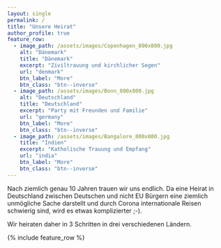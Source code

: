 ```yaml
---
layout: single
permalink: /
title: "Unsere Heirat"
author_profile: true
feature_row:
  - image_path: /assets/images/Copenhagen_800x800.jpg
    alt: "Dänemark"
    title: "Dänemark"
    excerpt: "Ziviltrauung und kirchlicher Segen"
    url: "denmark"
    btn_label: "More"
    btn_class: "btn--inverse"
  - image_path: /assets/images/Bonn_800x800.jpg
    alt: "Deutschland"
    title: "Deutschland"
    excerpt: "Party mit Freunden und Familie"
    url: "germany"
    btn_label: "More"
    btn_class: "btn--inverse"
  - image_path: /assets/images/Bangalore_800x800.jpg
    title: "Indien"
    excerpt: "Katholische Trauung und Empfang"
    url: "india"
    btn_label: "More"
    btn_class: "btn--inverse"
---
```


Nach ziemlich genau 10 Jahren trauen wir uns endlich. Da eine Heirat in Deutschland
zwischen Deutschen und nicht EU Bürgern eine ziemlich unmögliche Sache darstellt und durch Corona
internationale Reisen schwierig sind, wird es etwas komplizierter ;-).

Wir heiraten daher in 3 Schritten in drei verschiedenen Ländern.

{% include feature_row %}


<!-- s
, sind wir gezwungen
in Dänemark zu heiraten, dem "Las Vegas" von Europa. Zumindest was das Heiraten angeht. Mit Coronarestriktionen
und aufgrund der weiten Entfernung ist es nicht möglich die Heirat angemessen in Dänemark zu feiern. Außerdem
ist der offizielle kirchliche Akt in einer katholischen Kirche auch nicht von Deutschland aus zu organisieren.
Daher finden unsere Hochzeit in meheren Etappen in drei verschiedenen Ländern statt. Mit unterschiedlichen Gästen.
Auch nicht schlecht ;-). -->


